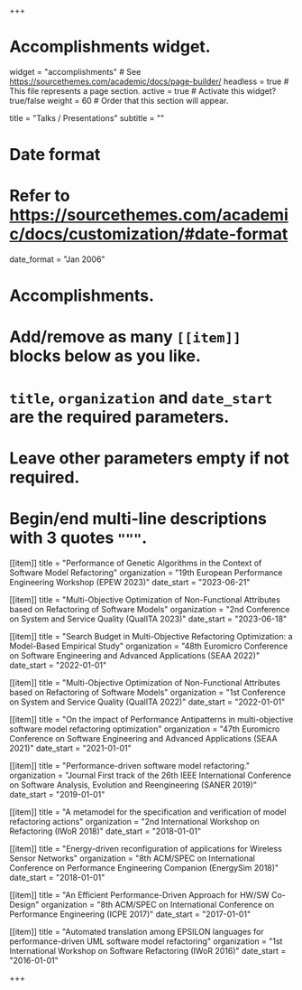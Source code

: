 +++
# Accomplishments widget.
widget = "accomplishments"  # See https://sourcethemes.com/academic/docs/page-builder/
headless = true  # This file represents a page section.
active = true  # Activate this widget? true/false
weight = 60  # Order that this section will appear.

title = "Talks / Presentations"
subtitle = ""

# Date format
#   Refer to https://sourcethemes.com/academic/docs/customization/#date-format
date_format = "Jan 2006"

# Accomplishments.
#   Add/remove as many `[[item]]` blocks below as you like.
#   `title`, `organization` and `date_start` are the required parameters.
#   Leave other parameters empty if not required.
#   Begin/end multi-line descriptions with 3 quotes `"""`.

[[item]] 
title = "Performance of Genetic Algorithms in the Context of Software Model Refactoring" 
organization = "19th European Performance Engineering Workshop (EPEW 2023)"
date_start = "2023-06-21"

[[item]] 
title = "Multi-Objective Optimization of Non-Functional Attributes based on Refactoring of Software Models" 
organization = "2nd Conference on System and Service Quality (QualITA 2023)"
date_start = "2023-06-18"

[[item]] 
title = "Search Budget in Multi-Objective Refactoring Optimization: a Model-Based Empirical Study" 
organization = "48th Euromicro Conference on Software Engineering and Advanced Applications (SEAA 2022)"
date_start = "2022-01-01"

[[item]] 
title = "Multi-Objective Optimization of Non-Functional Attributes based on Refactoring of Software Models"
organization = "1st Conference on System and Service Quality (QualITA 2022)"
date_start = "2022-01-01"

[[item]]
title = "On the impact of Performance Antipatterns in multi-objective software model refactoring optimization" 
organization = "47th Euromicro Conference on Software Engineering and Advanced Applications (SEAA 2021)"
date_start = "2021-01-01"

[[item]] 
title = "Performance-driven software model refactoring." 
organization = "Journal First track of the 26th IEEE International Conference on Software Analysis, Evolution and Reengineering (SANER 2019)"
date_start = "2019-01-01"

[[item]] 
title = "A metamodel for the specification and verification of model refactoring actions"
organization = "2nd International Workshop on Refactoring (IWoR 2018)"
date_start = "2018-01-01"

[[item]] 
title = "Energy-driven reconfiguration of applications for Wireless Sensor Networks" 
organization = "8th ACM/SPEC on International Conference on Performance Engineering Companion (EnergySim 2018)"
date_start = "2018-01-01"

[[item]] 
title = "An Efficient Performance-Driven Approach for HW/SW Co-Design" 
organization = "8th ACM/SPEC on International Conference on Performance Engineering (ICPE 2017)"
date_start = "2017-01-01"

[[item]]
title = "Automated translation among EPSILON languages for performance-driven UML software model refactoring" 
organization = "1st International Workshop on Software Refactoring (IWoR 2016)"
date_start = "2016-01-01"

+++
